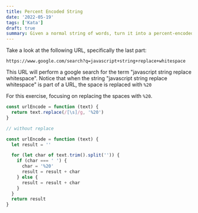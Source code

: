 ```yaml
---
title: Percent Encoded String
date: '2022-05-19'
tags: ['Kata']
draft: true
summary: Given a normal string of words, turn it into a percent-encoded string by replacing all whitespace with %20.
---
```


Take a look at the following URL, specifically the last part:

```
https://www.google.com/search?q=javascript+string+replace+whitespace
```

This URL will perform a google search for the term "javascript string replace whitespace". Notice that when the string "javascript string replace whitespace" is part of a URL, the space is replaced with `%20`

For this exercise, focusing on replacing the spaces with `%20`.

```js
const urlEncode = function (text) {
  return text.replace(/[\s]/g, '%20')
}

// without replace

const urlEncode = function (text) {
  let result = ''

  for (let char of text.trim().split('')) {
    if (char === ' ') {
      char = '%20'
      result = result + char
    } else {
      result = result + char
    }
  }
  return result
}
```
